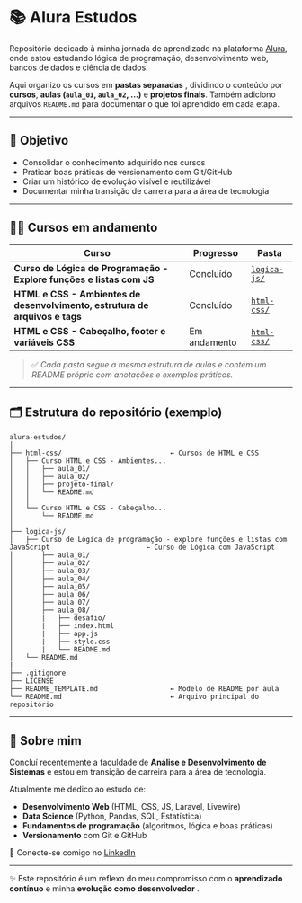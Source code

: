 # 📚 Alura Estudos

Repositório dedicado à minha jornada de aprendizado na plataforma [Alura](https://www.alura.com.br/), onde estou estudando lógica de programação, desenvolvimento web, bancos de dados e ciência de dados.

Aqui organizo os cursos em  **pastas separadas** , dividindo o conteúdo por **cursos**, **aulas (`aula_01`, `aula_02`, ...)** e **projetos finais**. Também adiciono arquivos `README.md` para documentar o que foi aprendido em cada etapa.

---

## 🎯 Objetivo

* Consolidar o conhecimento adquirido nos cursos
* Praticar boas práticas de versionamento com Git/GitHub
* Criar um histórico de evolução visível e reutilizável
* Documentar minha transição de carreira para a área de tecnologia

---

## 👨‍💻 Cursos em andamento

| Curso                                                                             | Progresso    | Pasta                                        |
| --------------------------------------------------------------------------------- | ------------ | -------------------------------------------- |
| **Curso de Lógica de Programação - Explore funções e listas com JS**   | Concluído   | [`logica-js/`](https://chatgpt.com/logica-js) |
| **HTML e CSS - Ambientes de desenvolvimento, estrutura de arquivos e tags** | Concluído   | [`html-css/`](https://chatgpt.com/html-css)   |
| **HTML e CSS - Cabeçalho, footer e variáveis CSS**                        | Em andamento | [`html-css/`](https://chatgpt.com/html-css)   |

> ✅ *Cada pasta segue a mesma estrutura de aulas e contém um README próprio com anotações e exemplos práticos.*

---

## 🗂️ Estrutura do repositório (exemplo)

```
alura-estudos/
│
├── html-css/                           ← Cursos de HTML e CSS
│   ├── Curso HTML e CSS - Ambientes...
│   │   ├── aula_01/
│   │   ├── aula_02/
│   │   ├── projeto-final/
│   │   └── README.md
│   │
│   └── Curso HTML e CSS - Cabeçalho...
│       └── README.md
│
├── logica-js/
│   ├── Curso de Lógica de programação - explore funções e listas com JavaScript                        ← Curso de Lógica com JavaScript
│   	├── aula_01/
│   	├── aula_02/
│   	├── aula_03/
│   	├── aula_04/
│   	├── aula_05/
│   	├── aula_06/
│   	├── aula_07/
│   	├── aula_08/
│   	|	├── desafio/
│   	|	├── index.html
│   	|	├── app.js
│   	|	├── style.css
│   	|	└── README.md
│	└── README.md
|
├── .gitignore
├── LICENSE
├── README_TEMPLATE.md                  ← Modelo de README por aula
└── README.md                           ← Arquivo principal do repositório
```

---

## 🧠 Sobre mim

Concluí recentemente a faculdade de **Análise e Desenvolvimento de Sistemas** e estou em transição de carreira para a área de tecnologia.

Atualmente me dedico ao estudo de:

* **Desenvolvimento Web** (HTML, CSS, JS, Laravel, Livewire)
* **Data Science** (Python, Pandas, SQL, Estatística)
* **Fundamentos de programação** (algoritmos, lógica e boas práticas)
* **Versionamento** com Git e GitHub

🔗 Conecte-se comigo no [LinkedIn](https://www.linkedin.com/in/weslley-s-chaves-789890228/)

---

✨ Este repositório é um reflexo do meu compromisso com o **aprendizado contínuo** e minha  **evolução como desenvolvedor** .
